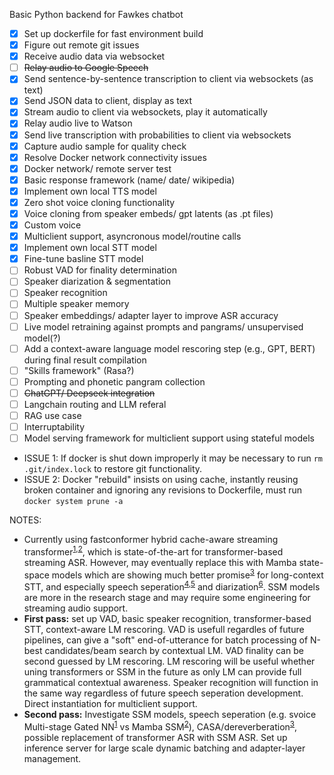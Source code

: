 Basic Python backend for Fawkes chatbot

- [X] Set up dockerfile for fast environment build
- [X] Figure out remote git issues
- [X] Receive audio data via websocket
- [ ] ~~Relay audio to Google Speech~~
- [X] Send sentence-by-sentence transcription to client via websockets (as text)
- [X] Send JSON data to client, display as text
- [X] Stream audio to client via websockets, play it automatically
- [X] Relay audio live to Watson
- [X] Send live transcription with probabilities to client via websockets
- [X] Capture audio sample for quality check
- [X] Resolve Docker network connectivity issues
- [X] Docker network/ remote server test
- [X] Basic response framework (name/ date/ wikipedia)
- [X] Implement own local TTS model
- [X] Zero shot voice cloning functionality
- [X] Voice cloning from speaker embeds/ gpt latents (as .pt files)
- [X] Custom voice
- [X] Multiclient support, asyncronous model/routine calls
- [X] Implement own local STT model
- [X] Fine-tune basline STT model
- [ ] Robust VAD for finality determination
- [ ] Speaker diarization & segmentation
- [ ] Speaker recognition
- [ ] Multiple speaker memory
- [ ] Speaker embeddings/ adapter layer to improve ASR accuracy
- [ ] Live model retraining against prompts and pangrams/ unsupervised model(?)
- [ ] Add a context-aware language model rescoring step (e.g., GPT, BERT) during final result compilation
- [ ] "Skills framework" (Rasa?)
- [ ] Prompting and phonetic pangram collection
- [ ] ~~ChatGPT/ Deepseek integration~~
- [ ] Langchain routing and LLM referal
- [ ] RAG use case
- [ ] Interruptability
- [ ] Model serving framework for multiclient support using stateful models

* ISSUE 1: If docker is shut down improperly it may be necessary to run `rm .git/index.lock` to restore git functionality.
* ISSUE 2: Docker "rebuild" insists on using cache, instantly reusing broken container and ignoring any revisions to Dockerfile, must run `docker system prune -a`

NOTES:
* Currently using fastconformer hybrid cache-aware streaming transformer<sup>[1](https://huggingface.co/nvidia/stt_en_fastconformer_hybrid_large_streaming_multi),[2](https://arxiv.org/abs/2312.17279)</sup>, which is state-of-the-art for transformer-based streaming ASR. However, may eventually replace this with Mamba state-space models which are showing much better promise<sup>[3](https://arxiv.org/abs/2407.09732)</sup> for long-context STT, and especially speech seperation<sup>[4](https://arxiv.org/html/2410.06459v2),[5](https://arxiv.org/abs/2403.18257)</sup> and diarization<sup>[6](https://www.researchgate.net/publication/384770025_Mamba-based_Segmentation_Model_for_Speaker_Diarization)</sup>. SSM models are more in the research stage and may require some engineering for streaming audio support.
* **First pass:** set up VAD, basic speaker recognition, transformer-based STT, context-aware LM rescoring. VAD is usefull regardles of future pipelines, can give a "soft" end-of-utterance for batch processing of N-best candidates/beam search by contextual LM. VAD finality can be second guessed by LM rescoring. LM rescoring will be useful whether uning transformers or SSM in the future as only LM can provide full grammatical contextual awareness. Speaker recognition will function in the same way regardless of future speech seperation development. Direct instantiation for multiclient support.
* **Second pass:** Investigate SSM models, speech seperation (e.g. svoice Multi-stage Gated NN<sup>[1](https://github.com/facebookresearch/svoice)</sup> vs Mamba SSM<sup>[2](https://github.com/xi-j/Mamba-TasNet)</sup>), CASA/dereverberation<sup>[3](https://pmc.ncbi.nlm.nih.gov/articles/PMC7473777/)</sup>, possible replacement of transformer ASR with SSM ASR. Set up inference server for large scale dynamic batching and adapter-layer management.
